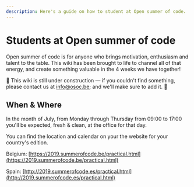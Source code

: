 ```yaml
---
description: Here's a guide on how to student at Open summer of code.
---
```


# Students at Open summer of code

Open summer of code is for anyone who brings motivation, enthusiasm and talent to the table. This wiki has been brought to life to channel all of that energy, and create something valuable in the 4 weeks we have together!

🚧 This wiki is still under construction — if you couldn't find something, please contact us at info@osoc.be; and we'll make sure to add it. 🚧

## When & Where

In the month of July, from Monday through Thursday from 09:00 to 17:00 you'll be expected, fresh & clean, at the office for that day.

You can find the location and calendar on your the website for your country's edition. 

Belgium: [https://2019.summerofcode.be/practical.html](https://2019.summerofcode.be/practical.html)

Spain: [http://2019.summerofcode.es/practical.html](http://2019.summerofcode.es/practical.html)






